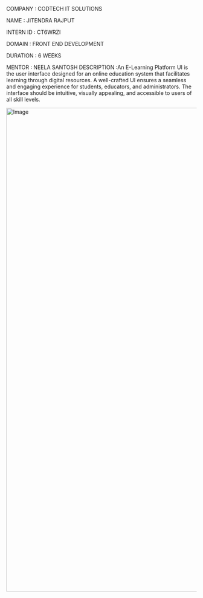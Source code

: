 COMPANY : CODTECH IT SOLUTIONS

NAME : JITENDRA RAJPUT

INTERN ID : CT6WRZI

DOMAIN : FRONT END DEVELOPMENT

DURATION : 6 WEEKS

MENTOR : NEELA SANTOSH
DESCRIPTION :An E-Learning Platform UI is the user interface designed for an online education system that facilitates learning through digital resources. A well-crafted UI ensures a seamless and engaging experience for students, educators, and administrators. The interface should be intuitive, visually appealing, and accessible to users of all skill levels.

<img width="1280" alt="Image" src="https://github.com/user-attachments/assets/67359655-3e79-4faf-9b52-6309125d9958" />
